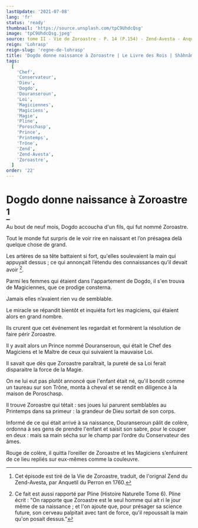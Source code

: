 ```yaml
---
lastUpdate: '2021-07-08'
lang: 'fr'
status: 'ready'
thumbnail: 'https://source.unsplash.com/tpC9UhdcQsg'
image: 'tpC9UhdcQsg.jpeg'
source: tome II - Vie de Zoroastre - P. 14 (P.154) - Zend-Avesta - Anquetil du Perron
reign: 'Lohrasp'
reign-slug: 'regne-de-lohrasp'
title: 'Dogdo donne naissance à Zoroastre | Le Livre des Rois | Shâhnâmeh'
tags:
  [
    'Chef',
    'Conservateur',
    'Dieu',
    'Dogdo',
    'Douranseroun',
    'Loi',
    'Magiciennes',
    'Magiciens',
    'Magie',
    'Pline',
    'Poroschasp',
    'Prince',
    'Printemps',
    'Trône',
    'Zend',
    'Zend-Avesta',
    'Zoroastre',
  ]
order: '22'
---
```


<!-- LTeX: language=fr -->

# Dogdo donne naissance à Zoroastre [^1]

Au bout de neuf mois, Dogdo accoucha d'un fils, qui fut nommé Zoroastre.

Tout le monde fut surpris de le voir rire en naissant et l’on présagea delà quelque chose de grand.

Les artères de sa tête battaient si fort, qu'elles soulevaient la main qui appuyait dessus ; ce qui annonçait l’étendu des connaissances qu’il devait avoir [^2].

Parmi les femmes qui étaient dans l'appartement de Dogdo, il s'en trouva de Magiciennes, que ce prodige consterna.

Jamais elles n’avaient rien vu de semblable.

Le miracle se répandit bientôt et inquiéta fort les magiciens, qui étaient alors en grand nombre.

Ils crurent que cet événement les regardait et formèrent la résolution de faire périr Zoroastre.

Il y avait alors un Prince nommé Douranseroun, qui était le Chef des Magiciens et le Maître de ceux qui suivaient la mauvaise Loi.

Il savait que dès que Zoroastre paraîtrait, la pureté de sa Loi ferait disparaitre la force de la Magie.

On ne lui eut pas plutôt annoncé que l'enfant était né, qu'il bondit comme un taureau sur son Trône, monta à cheval et se rendit en diligence à la maison de Poroschasp.

Il trouve Zoroastre qui tétait : ses joues lui parurent semblables au Printemps dans sa primeur : la grandeur de Dieu sortait de son corps.

Informé de ce qui était arrivé à sa naissance, Douranseroun pâlit de colère, ordonna à ses gens de prendre l'enfant et saisit son sabre, pour le couper en deux : mais sa main sécha sur le champ par l’ordre du Conservateur des âmes.

Rouge de colère, il quitta l’oreiller de Zoroastre et les Magiciens s’enfuirent de ce lieu repliés sur eux-mêmes comme la couleuvre.

[^1]: Cet épisode est tiré de la Vie de Zoroastre, traduit, de l'orignal Zend du Zend-Avesta, par Anquetil du Perron en 1760.
[^2]: Ce fait est aussi rapporté par Pline (Histoire Naturelle Tome 6). Pline écrit : "On rapporte que Zoroastre est le seul homme qui ait ri le jour même de sa naissance ; et l'on ajoute que, pour présager sa science future, son cerveau palpitait avec tant de force, qu'il repoussait la main qu'on posait dessus."
